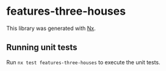 # features-three-houses

This library was generated with [Nx](https://nx.dev).

## Running unit tests

Run `nx test features-three-houses` to execute the unit tests.
